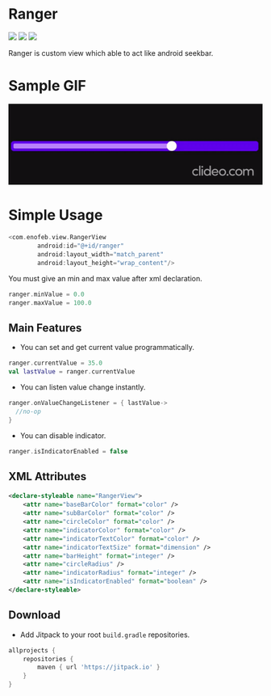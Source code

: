 Ranger
===============
<a href="http://developer.android.com/index.html" target="_blank"><img src="https://img.shields.io/badge/platform-android-green.svg"/></a>
<a href="https://android-arsenal.com/api?level=15" target="_blank"><img src="https://img.shields.io/badge/API-19%2B-green.svg?style=flat"/></a>
<a href="http://opensource.org/licenses/MIT" target="_blank"><img src="https://img.shields.io/badge/License-MIT-blue.svg?style=flat"/></a>

Ranger is custom view which able to act like android seekbar.

# Sample GIF

<p align="center">
  <img src="https://github.com/enofeb/Ranger/blob/master/gif/ranger.gif">
</p>

# Simple Usage

```kotlin
<com.enofeb.view.RangerView
        android:id="@+id/ranger"
        android:layout_width="match_parent"
        android:layout_height="wrap_content"/>
```
You must give an min and max value after xml declaration.
```kotlin
ranger.minValue = 0.0
ranger.maxValue = 100.0
```

## Main Features
* You can set and get current value programmatically.
```kotlin
ranger.currentValue = 35.0
val lastValue = ranger.currentValue
```
* You can listen value change instantly.
```kotlin
ranger.onValueChangeListener = { lastValue->
  //no-op
}
```
* You can disable indicator.
```kotlin
ranger.isIndicatorEnabled = false
```

## XML Attributes

```xml
<declare-styleable name="RangerView">
    <attr name="baseBarColor" format="color" />
    <attr name="subBarColor" format="color" />
    <attr name="circleColor" format="color" />
    <attr name="indicatorColor" format="color" />
    <attr name="indicatorTextColor" format="color" />
    <attr name="indicatorTextSize" format="dimension" />
    <attr name="barHeight" format="integer" />
    <attr name="circleRadius" />
    <attr name="indicatorRadius" format="integer" />
    <attr name="isIndicatorEnabled" format="boolean" />
</declare-styleable>
```

## Download
* Add Jitpack to your root `build.gradle` repositories.
```groovy
allprojects {
    repositories {
        maven { url 'https://jitpack.io' }
    }
}
```
